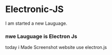 # Electronic-JS

I am started a new Lauguage.


### nwe Lauguage  is Electron Js


today i Made Screenshot website use electron.js


